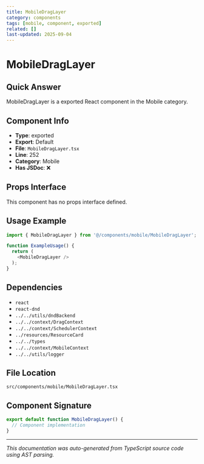 ```yaml
---
title: MobileDragLayer
category: components
tags: [mobile, component, exported]
related: []
last-updated: 2025-09-04
---
```


# MobileDragLayer

## Quick Answer
MobileDragLayer is a exported React component in the Mobile category.

## Component Info

- **Type**: exported
- **Export**: Default
- **File**: `MobileDragLayer.tsx`
- **Line**: 252
- **Category**: Mobile
- **Has JSDoc**: ❌

## Props Interface

This component has no props interface defined.

## Usage Example

```typescript
import { MobileDragLayer } from '@/components/mobile/MobileDragLayer';

function ExampleUsage() {
  return (
    <MobileDragLayer />
  );
}
```

## Dependencies


- `react`
- `react-dnd`
- `../../utils/dndBackend`
- `../../context/DragContext`
- `../../context/SchedulerContext`
- `../resources/ResourceCard`
- `../../types`
- `../../context/MobileContext`
- `../../utils/logger`


## File Location

`src/components/mobile/MobileDragLayer.tsx`

## Component Signature

```typescript
export default function MobileDragLayer() { 
  // Component implementation
}
```

---

*This documentation was auto-generated from TypeScript source code using AST parsing.*